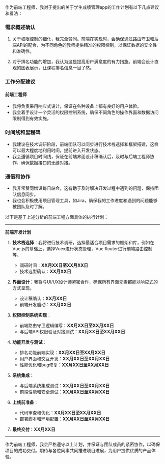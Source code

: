 作为前端工程师，我对于提出的关于学生成绩管理app的工作计划有以下几点建议和看法：

### 需求概述确认

1. 关于权限控制的细化，我完全赞同。前端在实现时，会确保通过路由守卫和后端API的配合，为不同角色的教师提供精准的权限控制，以保证数据的安全性和准确性。
   
2. 对于排名功能的增加，我认为这是提高用户满意度的有力措施。前端会设计直观的图表展示，让课程排名信息一目了然。

### 工作分配建议

#### 前端工程师

- 我将负责采用响应式设计，保证在各种设备上都有良好的用户体验。
- 我会着手设计一个灵活的权限控制系统，确保不同角色的操作界面和数据访问限制得到有效实施。

### 时间线和里程碑

- 我建议在技术调研阶段，前端团队可以同步进行技术栈选择和框架搭建，这样可以最大程度地利用时间，提前进入开发状态。
- 我会遵循项目时间线，保证在前端界面设计稿确认后，及时与后端工程师协作，确保数据接口的无缝对接。

### 通信和协作

- 我非常赞同增设每日站会，这有助于及时解决开发过程中遇到的问题，保持团队信息同步。
- 我也会积极使用项目管理工具，如Jira，确保我的工作进度和遇到的问题能够被团队及时了解。

以下是基于上述分析的前端工程方面具体的执行计划：

---

**前端开发计划**

1. **技术栈选择**：我将进行技术调研，选择最适合项目需求的框架和库，例如在Vue.js的基础上，选择Vuex进行状态管理，Vue Router进行前端路由控制等。
   
   - 调研时间：__XX月XX日至XX月XX日__
   - 技术选型确认：__XX月XX日__

2. **界面设计**：我将与UI/UX设计师紧密合作，确保所有界面元素都能以响应式的方式呈现。
   
   - 设计稿确认：__XX月XX日__
   - 前端开发启动：__XX月XX日__

3. **权限控制系统实现**：
   
   - 前端路由守卫逻辑编写：__XX月XX日至XX月XX日__
   - 与后端API权限验证对接测试：__XX月XX日至XX月XX日__

4. **功能开发与测试**：
   
   - 排名功能前端实现：__XX月XX日至XX月XX日__
   - 用户界面和交互开发：__XX月XX日至XX月XX日__
   - 性能优化和bug修复：__XX月XX日至XX月XX日__

5. **系统集成**：
   
   - 与后端系统集成测试：__XX月XX日至XX月XX日__
   - 前端性能和安全测试：__XX月XX日至XX月XX日__

6. **上线前准备**：
   
   - 代码审查和优化：__XX月XX日至XX月XX日__
   - 部署脚本和环境配置：__XX月XX日至XX月XX日__

7. **最终交付**：__XX月XX日__

---

作为前端工程师，我会严格遵守以上计划，并保证与团队成员的紧密协作，以确保项目的成功交付。期待与各位同事共同推进项目进展，为用户提供优质的产品体验。